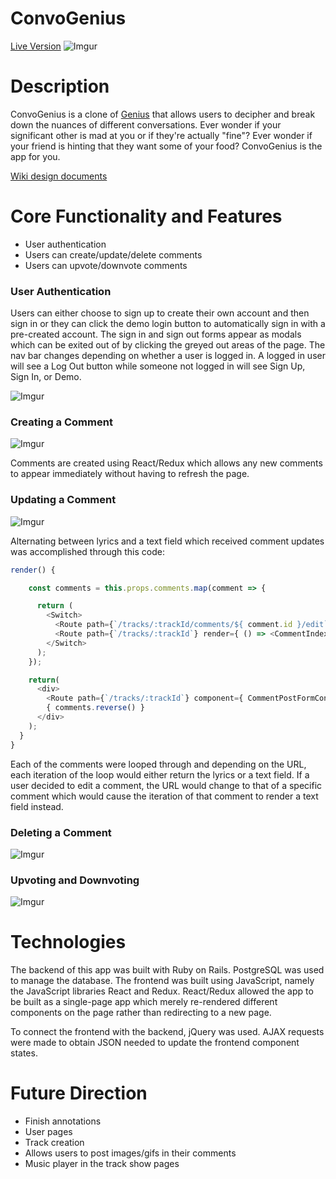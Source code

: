 # ConvoGenius

[Live Version](https://convogenius.herokuapp.com/#/)
![Imgur](https://i.imgur.com/YFRq7gp.png)


# Description
ConvoGenius is a clone of [Genius](https://genius.com/) that allows users to decipher and break down the nuances of different conversations.  Ever wonder if your significant other is mad at you or if they're actually "fine"?  Ever wonder if your friend is hinting that they want some of your food?  ConvoGenius is the app for you.

[Wiki design documents](https://github.com/kevinyee1993/genius/wiki)


# Core Functionality and Features
* User authentication
* Users can create/update/delete comments
* Users can upvote/downvote comments


### User Authentication
Users can either choose to sign up to create their own account and then sign in or they can click the demo login button to automatically sign in with a pre-created account.  The sign in and sign out forms appear as modals which can be exited out of by clicking the greyed out areas of the page.  The nav bar changes depending on whether a user is logged in.  A logged in user will see a Log Out button while someone not logged in will see Sign Up, Sign In, or Demo.

![Imgur](https://i.imgur.com/f7ze8wC.gif)

### Creating a Comment
![Imgur](https://i.imgur.com/4jUjVDm.gif)

Comments are created using React/Redux which allows any new comments to appear immediately without having to refresh the page.  

### Updating a Comment
![Imgur](https://i.imgur.com/WBMoRgg.gif)

Alternating between lyrics and a text field which received comment updates was accomplished through this code:
``` JavaScript
render() {

    const comments = this.props.comments.map(comment => {

      return (
        <Switch>
          <Route path={`/tracks/:trackId/comments/${ comment.id }/edit`} render={ () => <CommentEditFormContainer comment={ comment } trackId={ this.props.match.params.trackId }/> } />
          <Route path={`/tracks/:trackId`} render={ () => <CommentIndexItemContainer comment={ comment } trackId={ this.props.match.params.trackId }/> } />
        </Switch>
      );
    });

    return(
      <div>
        <Route path={`/tracks/:trackId`} component={ CommentPostFormContainer } />
        { comments.reverse() }
      </div>
    );
  }
}
```

Each of the comments were looped through and depending on the URL, each iteration of the loop would either return the lyrics or a text field.  If a user decided to edit a comment, the URL would change to that of a specific comment which would cause the iteration of that comment to render a text field instead.

### Deleting a Comment
![Imgur](https://i.imgur.com/20evcsy.gif)

### Upvoting and Downvoting
![Imgur](https://i.imgur.com/LqOgZVE.gif)




# Technologies
The backend of this app was built with Ruby on Rails.  PostgreSQL was used to manage the database.  The frontend was built using JavaScript, namely the JavaScript libraries React and Redux.   React/Redux allowed the app to be built as a single-page app which merely re-rendered different components on the page rather than redirecting to a new page.  

To connect the frontend with the backend, jQuery was used.  AJAX requests were made to obtain JSON needed to update the frontend component states.

# Future Direction
* Finish annotations
* User pages
* Track creation
* Allows users to post images/gifs in their comments
* Music player in the track show pages
